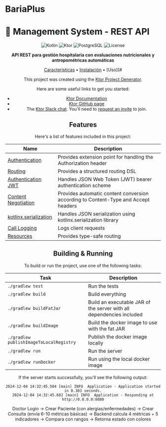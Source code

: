 # BariaPlus
# 🏥 Management System - REST API

<div align="center">

![Kotlin](https://img.shields.io/badge/Kotlin-1.9.21-7F52FF?style=for-the-badge&logo=kotlin&logoColor=white)
![Ktor](https://img.shields.io/badge/Ktor-2.3.7-087CFA?style=for-the-badge&logo=ktor&logoColor=white)
![PostgreSQL](https://img.shields.io/badge/PostgreSQL-15+-4169E1?style=for-the-badge&logo=postgresql&logoColor=white)
![License](https://img.shields.io/badge/License-MIT-green?style=for-the-badge)

**API REST para gestión hospitalaria con evaluaciones nutricionales y antropométricas automáticas**

[Características](#-características) •
[Instalación](#-instalación) •
[Uso](#

This project was created using the [Ktor Project Generator](https://start.ktor.io).

Here are some useful links to get you started:

- [Ktor Documentation](https://ktor.io/docs/home.html)
- [Ktor GitHub page](https://github.com/ktorio/ktor)
- The [Ktor Slack chat](https://app.slack.com/client/T09229ZC6/C0A974TJ9). You'll need to [request an invite](https://surveys.jetbrains.com/s3/kotlin-slack-sign-up) to join.

## Features

Here's a list of features included in this project:

| Name                                                                   | Description                                                                        |
| ------------------------------------------------------------------------|------------------------------------------------------------------------------------ |
| [Authentication](https://start.ktor.io/p/auth)                         | Provides extension point for handling the Authorization header                     |
| [Routing](https://start.ktor.io/p/routing)                             | Provides a structured routing DSL                                                  |
| [Authentication JWT](https://start.ktor.io/p/auth-jwt)                 | Handles JSON Web Token (JWT) bearer authentication scheme                          |
| [Content Negotiation](https://start.ktor.io/p/content-negotiation)     | Provides automatic content conversion according to Content-Type and Accept headers |
| [kotlinx.serialization](https://start.ktor.io/p/kotlinx-serialization) | Handles JSON serialization using kotlinx.serialization library                     |
| [Call Logging](https://start.ktor.io/p/call-logging)                   | Logs client requests                                                               |
| [Resources](https://start.ktor.io/p/resources)                         | Provides type-safe routing                                                         |

## Building & Running

To build or run the project, use one of the following tasks:

| Task                                    | Description                                                          |
| -----------------------------------------|---------------------------------------------------------------------- |
| `./gradlew test`                        | Run the tests                                                        |
| `./gradlew build`                       | Build everything                                                     |
| `./gradlew buildFatJar`                 | Build an executable JAR of the server with all dependencies included |
| `./gradlew buildImage`                  | Build the docker image to use with the fat JAR                       |
| `./gradlew publishImageToLocalRegistry` | Publish the docker image locally                                     |
| `./gradlew run`                         | Run the server                                                       |
| `./gradlew runDocker`                   | Run using the local docker image                                     |

If the server starts successfully, you'll see the following output:

```
2024-12-04 14:32:45.584 [main] INFO  Application - Application started in 0.303 seconds.
2024-12-04 14:32:45.682 [main] INFO  Application - Responding at http://0.0.0.0:8080
```

Doctor Login → Crear Paciente (con alergias/enfermedades) →
Crear Consulta (envía 6-10 métricas básicas) →
Backend calcula 4 métricas + 5 indicadores →
Compara con rangos →
Retorna estado con colores


